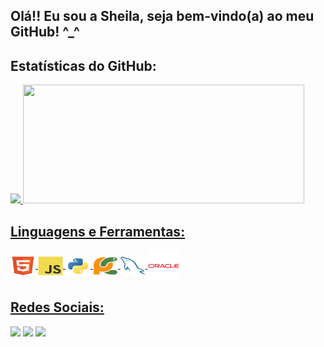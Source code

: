 ## Olá!! Eu sou a Sheila, seja bem-vindo(a) ao meu GitHub! ^_^

 ## Estatísticas do GitHub:
   <div>
  <a href="https://github.com/sheilacancio">
  <img height = "160em" src = "https://github-readme-stats.vercel.app/api?username=sheilacancio&show_icons=false&theme=radical&include_all_commits=true&count_private=true" />
  <img height="190em" width="450" src="https://github-readme-stats.vercel.app/api/top-langs/?username=sheilacancio&layout=compact&langs_count=7&theme=radical"/>
</div>
  
  ## Linguagens e Ferramentas:
  
  <img align="center" alt="Sheila-HTML" height="30" width="40" src="https://raw.githubusercontent.com/devicons/devicon/master/icons/html5/html5-original.svg">
  <img align="center" alt="Sheila-JavaScript" height="30" width="40" src="https://raw.githubusercontent.com/devicons/devicon/master/icons/javascript/javascript-original.svg">
  <img align="center" alt="Sheila-Python" height="30" width="40" src="https://raw.githubusercontent.com/devicons/devicon/master/icons/python/python-original.svg">
  <img align="center" alt="Sheila-PyCharm" height="30" width="40" src="https://raw.githubusercontent.com/devicons/devicon/master/icons/pycharm/pycharm-original.svg">
  <img align="center" alt="Sheila-MySql" height="30" width="40" src="https://raw.githubusercontent.com/devicons/devicon/master/icons/mysql/mysql-original.svg">
  <img align="center" alt="Sheila-Oracle" height="50" width="50" src="https://raw.githubusercontent.com/devicons/devicon/master/icons/oracle/oracle-original.svg">
</div>
  
  ## Redes Sociais:
  <div> 
 <a href = "sheilacancio1801@gmail.com"><img src="https://img.shields.io/badge/Gmail-D14836?style=for-the-badge&logo=gmail&logoColor=white" target="_blank"></a>
 <a href = "sheila_cancio@hotmail.com"><img src="https://img.shields.io/badge/Microsoft_Outlook-0078D4?style=for-the-badge&logo=microsoft-outlook&logoColor=white" target="_blank"></a> 
 <a href="https://www.linkedin.com/in/sheila-da-silva-cancio/" target="_blank"><img src="https://img.shields.io/badge/-LinkedIn-%230077B5?style=for-the-badge&logo=linkedin&logoColor=white" target="_blank"></a> 
 
  </div>
  
